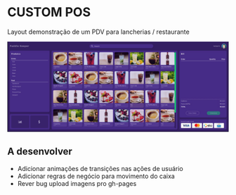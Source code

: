 # CUSTOM POS 
Layout demonstração de um PDV  para lancherias / restaurante

![Sample](https://github.com/rafaelrehn/custom_pos/blob/master/src/assets/custompdv.jpg)

## A desenvolver
- Adicionar animações de transições nas ações de usuário
- Adicionar regras de negócio para movimento do caixa
- Rever bug upload imagens pro gh-pages


